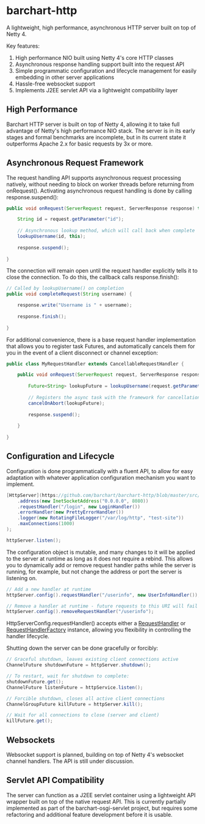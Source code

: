 barchart-http
=============

A lightweight, high performance, asynchronous HTTP server built on top of Netty 4.

Key features:

1. High performance NIO built using Netty 4's core HTTP classes
2. Asynchronous response handling support built into the request API
3. Simple programmatic configuration and lifecycle management for easily embedding in other server applications
4. Hassle-free websocket support
5. Implements J2EE servlet API via a lightweight compatibility layer

High Performance
----------------

Barchart HTTP server is built on top of Netty 4, allowing it to take full advantage of Netty's high performance
NIO stack. The server is in its early stages and formal benchmarks are incomplete, but in its current state it
outperforms Apache 2.x for basic requests by 3x or more.

Asynchronous Request Framework
------------------------------

The request handling API supports asynchronous request processing natively, without needing to block on worker
threads before returning from onRequest(). Activating asynchronous request handling is done by calling
response.suspend():

```java
public void onRequest(ServerRequest request, ServerResponse response) throws IOException {

    String id = request.getParameter("id");
    
    // Asynchronous lookup method, which will call back when complete
    lookupUsername(id, this);
    
    response.suspend();
    
}
```
The connection will remain open until the request handler explicitly tells it to close the connection.
To do this, the callback calls response.finish():

```java
// Called by lookupUsername() on completion
public void completeRequest(String username) {

    response.write("Username is " + username);
    
    response.finish();
    
}
```

For additional convenience, there is a base request handler implementation that allows you to register
task Futures, and automatically cancels them for you in the event of a client disconnect or channel
exception:

```java
public class MyRequestHandler extends CancellableRequestHandler {

    public void onRequest(ServerRequest request, ServerResponse response) throws IOException {
    
        Future<String> lookupFuture = lookupUsername(request.getParameter("name"), this);
        
        // Registers the async task with the framework for cancellation on connection failure
        cancelOnAbort(lookupFuture);
        
        response.suspend();
        
    }
    
}
```

Configuration and Lifecycle
---------------------------

Configuration is done programmatically with a fluent API, to allow for easy adaptation with whatever
application configuration mechanism you want to implement.

```java
[HttpServer](https://github.com/barchart/barchart-http/blob/master/src/main/java/com/barchart/http/server/HttpServer.java) httpServer = new HttpServer().configure(new HttpServerConfig()
    .address(new InetSocketAddress("0.0.0.0", 8080))
    .requestHandler("/login", new LoginHandler())
    .errorHandler(new PrettyErrorHandler())
    .logger(new RotatingFileLogger("/var/log/http", "test-site"))
    .maxConnections(1000)
);

httpServer.listen();
```

The configuration object is mutable, and many changes to it will be applied to the server at runtime
as long as it does not require a rebind. This allows you to dynamically add or remove request handler
paths while the server is running, for example, but not change the address or port the server is
listening on.

```java
// Add a new handler at runtime
httpServer.config().requestHandler("/userinfo", new UserInfoHandler());

// Remove a handler at runtime - future requests to this URI will fail
httpServer.config().removeRequestHandler("/userinfo");
```

HttpServerConfig.requestHandler() accepts either a
[RequestHandler](https://github.com/barchart/barchart-http/blob/master/src/main/java/com/barchart/http/request/RequestHandler.java)
or [RequestHandlerFactory](https://github.com/barchart/barchart-http/blob/master/src/main/java/com/barchart/http/request/RequestHandlerFactory.java)
instance, allowing you flexibility in controlling the handler lifecycle.

Shutting down the server can be done gracefully or forcibly:

```java
// Graceful shutdown, leaves existing client connections active
ChannelFuture shutdownFuture = httpServer.shutdown();

// To restart, wait for shutdown to complete:
shutdownFuture.get();
ChannelFuture listenFuture = httpService.listen();

// Forcible shutdown, closes all active client connections
ChannelGroupFuture killFuture = httpServer.kill();

// Wait for all connections to close (server and client)
killFuture.get();
```

Websockets
----------

Websocket support is planned, building on top of Netty 4's websocket channel handlers. The API is still
under discussion.

Servlet API Compatibility
-------------------------

The server can function as a J2EE servlet container using a lightweight API wrapper built on top of the
native request API. This is currently partially implemented as part of the barchart-osgi-servlet project,
but requires some refactoring and additional feature development before it is usable.
